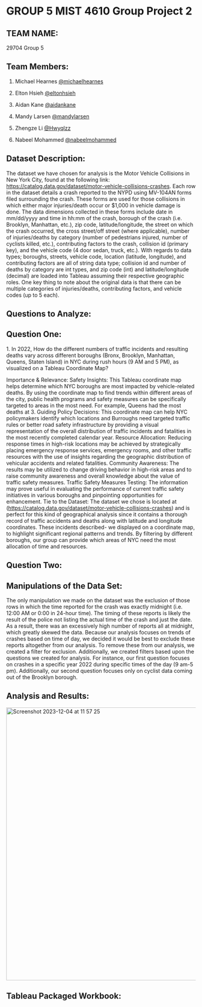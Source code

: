 <h1>GROUP 5 MIST 4610 Group Project 2</h1>

<h2>TEAM NAME:</h2>
29704 Group 5

<h2>Team Members:</h2>

1. Michael Hearnes [@michaelhearnes](https://github.com/mh101410)

2. Elton Hsieh [@eltonhsieh](https://github.com/ehsieh1)

3. Aidan Kane [@aidankane](https://github.com/aidanpatrickkane)

4. Mandy Larsen [@mandylarsen](https://github.com/awl25)

5. Zhengze Li [@Hwyqlzz](https://github.com/Hwyqlzz)

6. Nabeel Mohammed [@nabeelmohammed](https://github.com/nabeelmohd56)

<h2>Dataset Description:</h2>

The dataset we have chosen for analysis is the Motor Vehicle Collisions in New York City, found at the following link: https://catalog.data.gov/dataset/motor-vehicle-collisions-crashes. Each row in the dataset details a crash reported to the NYPD using MV-104AN forms filed surrounding the crash. These forms are used for those collisions in which either major injuries/death occur or $1,000 in vehicle damage is done. The data dimensions collected in these forms include date in mm/dd/yyyy and time in hh:mm of the crash, borough of the crash (i.e. Brooklyn, Manhattan, etc.), zip code, latitude/longitude, the street on which the crash occurred, the cross street/off street (where applicable), number of injuries/deaths by category (number of pedestrians injured, number of cyclists killed, etc.), contributing factors to the crash, collision id (primary key), and the vehicle code (4 door sedan, truck, etc.). With regards to data types; boroughs, streets, vehicle code, location (latitude, longitude), and contributing factors are all of string data type; collision id and number of deaths by category are int types, and zip code (int) and latitude/longitude (decimal) are loaded into Tableau assuming their respective geographic roles. One key thing to note about the original data is that there can be multiple categories of injuries/deaths, contributing factors, and vehicle codes (up to 5 each).

<h2>Questions to Analyze:</h2>
<h2>Question One:</h2>
1. In 2022, How do the different numbers of traffic incidents and resulting deaths vary across different boroughs (Bronx, Brooklyn, Manhattan, Queens, Staten Island) in NYC during rush hours (9 AM and 5 PM), as visualized on a Tableau Coordinate Map?

Importance & Relevance:
Safety Insights: This Tableau coordinate map helps determine which NYC boroughs are most impacted by vehicle-related deaths. By using the coordinate map to find trends within different areas of the city, public health programs and safety measures can be specifically targeted to areas in the most need. For example, Queens had the most deaths at 3.
Guiding Policy Decisions: This coordinate map can help NYC policymakers identify which locations and Burroughs need targeted traffic rules or better road safety infrastructure by providing a visual representation of the overall distribution of traffic incidents and fatalities in the most recently completed calendar year.
Resource Allocation: Reducing response times in high-risk locations may be achieved by strategically placing emergency response services, emergency rooms, and other traffic resources with the use of insights regarding the geographic distribution of vehicular accidents and related fatalities.
Community Awareness: The results may be utilized to change driving behavior in high-risk areas and to raise community awareness and overall knowledge about the value of traffic safety measures.
Traffic Safety Measures Testing: The information may prove useful in evaluating the performance of current traffic safety initiatives in various boroughs and pinpointing opportunities for enhancement.
Tie to the Dataset: 
The dataset we chose is located at (https://catalog.data.gov/dataset/motor-vehicle-collisions-crashes) and is perfect for this kind of geographical analysis since it contains a thorough record of traffic accidents and deaths along with latitude and longitude coordinates. 
These incidents described- we displayed on a coordinate map, to highlight significant regional patterns and trends.
By filtering by different boroughs, our group can provide which areas of NYC need the most allocation of time and resources.

<h2>Question Two:</h2>

<h2>Manipulations of the Data Set:</h2>

The only manipulation we made on the dataset was the exclusion of those rows in which the time reported for the crash was exactly midnight (i.e. 12:00 AM or 0:00 in 24-hour time). The timing of these reports is likely the result of the police not listing the actual time of the crash and just the date. As a result, there was an excessively high number of reports all at midnight, which greatly skewed the data. Because our analysis focuses on trends of crashes based on time of day, we decided it would be best to exclude these reports altogether from our analysis. To remove these from our analysis, we created a filter for exclusion. Additionally, we created filters based upon the questions we created for analysis. For instance, our first question focuses on crashes in a specific year 2022 during specific times of the day (9 am-5 pm). Additionally, our second question focuses only on cyclist data coming out of the Brooklyn borough.

<h2>Analysis and Results:</h2>
<img width="724" alt="Screenshot 2023-12-04 at 11 57 25" src="https://github.com/mh101410/29704Group5/assets/148079593/380c2e69-0be5-4a0f-b4c7-f25272c4a56d">

<h2>Tableau Packaged Workbook:</h2>
